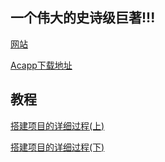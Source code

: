 ## 一个伟大的史诗级巨著!!!
[网站](https://app7562.acapp.acwing.com.cn/)

[Acapp下载地址](https://www.acwing.com/file_system/file/content/whole/index/content/13607636/)

## 教程

[搭建项目的详细过程(上)](https://www.acwing.com/blog/content/78926/)

[搭建项目的详细过程(下)](https://www.acwing.com/blog/content/79491/)